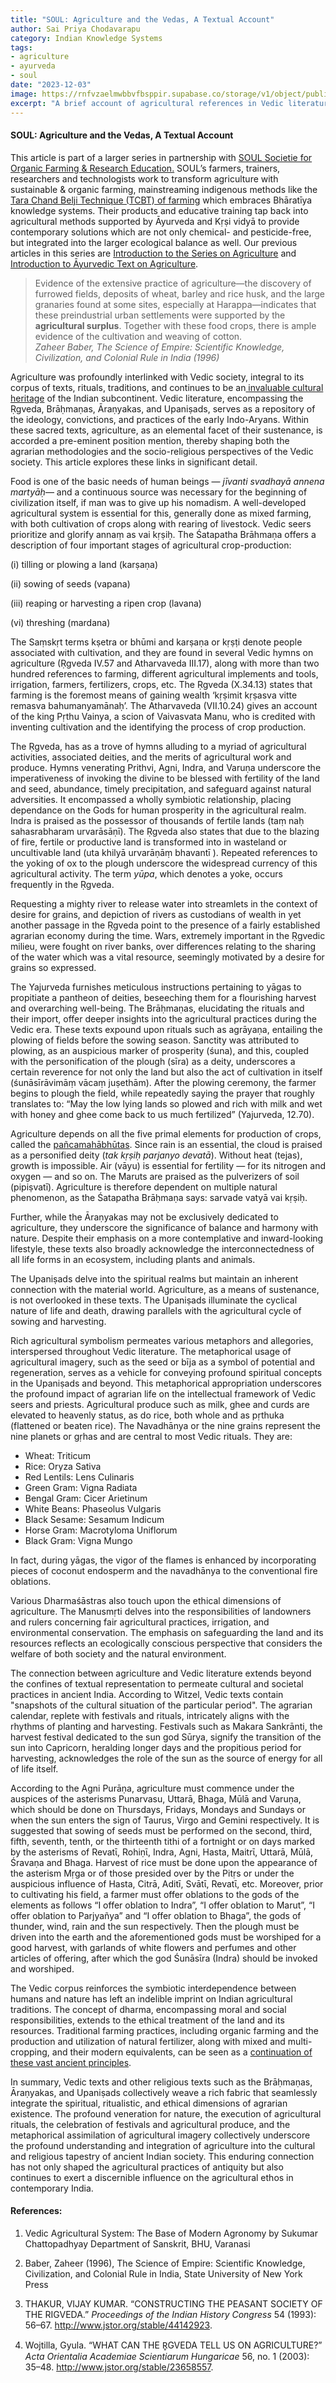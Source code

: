 ```yaml
---
title: "SOUL: Agriculture and the Vedas, A Textual Account"
author: Sai Priya Chodavarapu
category: Indian Knowledge Systems
tags: 
- agriculture
- ayurveda
- soul
date: "2023-12-03"
image: https://rnfvzaelmwbbvfbsppir.supabase.co/storage/v1/object/public/brhatwebsite/05dhiti/soulagriculture3.webp
excerpt: "A brief account of agricultural references in Vedic literature, be it to methods, processes, the doers, or the products. Vedic society was profoundly agrarian, which sacralised various aspects of agriculture in its corpus of texts."
---
```


#### SOUL: Agriculture and the Vedas, A Textual Account

This article is part of a larger series in partnership with [SOUL Societie for Organic Farming & Research Education.](https://esoullyf.in/en) SOUL’s farmers, trainers, researchers and technologists work to transform agriculture with sustainable & organic farming, mainstreaming indigenous methods like the [Tara Chand Belji Technique (TCBT) of farming](https://esoullyf.in/pages/tcbt-%E0%A4%AA%E0%A4%82%E0%A4%9A%E0%A4%AE%E0%A4%B9%E0%A4%BE%E0%A4%AD%E0%A5%82%E0%A4%A4-%E0%A4%8F%E0%A4%B5%E0%A4%82-%E0%A4%95%E0%A5%83%E0%A4%B7%E0%A4%BF-%E0%A4%AB%E0%A5%89%E0%A4%B0%E0%A5%8D%E0%A4%AE%E0%A5%82%E0%A4%B2%E0%A5%87) which embraces Bhāratīya knowledge systems. Their products and educative training tap back into agricultural methods supported by Āyurveda and Kṛṣi vidyā to provide contemporary solutions which are not only chemical- and pesticide-free, but integrated into the larger ecological balance as well. Our previous articles in this series are [Introduction to the Series on Agriculture](https://www.brhat.in/dhiti/soulagriculture) and [Introduction to Āyurvedic Text on Agriculture](https://www.brhat.in/dhiti/soulagriculture2).

>Evidence of the extensive practice of agriculture—the discovery of furrowed fields, deposits of wheat, barley and rice husk, and the large granaries found at some sites, especially at Harappa—indicates that these preindustrial urban settlements were supported by the **agricultural surplus**. Together with these food crops, there is ample evidence of the cultivation and weaving of cotton.  
<cite>Zaheer Baber, The Science of Empire: Scientific Knowledge, Civilization, and Colonial Rule in India (1996)</cite>

Agriculture was profoundly interlinked with Vedic society, integral to its corpus of texts, rituals, traditions, and continues to be an[ invaluable cultural heritage](https://esoullyf.in/products/agnihotra-krishi-kranti-book) of the Indian subcontinent. Vedic literature, encompassing the Ṛgveda, Brāḥmaṇas, Āraṇyakas, and Upaniṣads, serves as a repository of the ideology, convictions, and practices of the early Indo-Aryans. Within these sacred texts, agriculture, as an elemental facet of their sustenance, is accorded a pre-eminent position mention, thereby shaping both the agrarian methodologies and the socio-religious perspectives of the Vedic society. This article explores these links in significant detail.

Food is one of the basic needs of human beings — _jīvanti svadhayā annena martyāḥ_— and a continuous source was necessary for the beginning of civilization itself, if man was to give up his nomadism. A well-developed agricultural system is essential for this, generally done as mixed farming, with both cultivation of crops along with rearing of livestock. Vedic seers prioritize and glorify annaṃ as vai kṛṣiḥ. The Śatapatha Brāhmaṇa offers a description of four important stages of agricultural crop-production: 

(i) tilling or plowing a land (karṣaṇa) 

(ii) sowing of seeds (vapana) 

(iii) reaping or harvesting a ripen crop (lavana) 

(vi) threshing (mardana) 

The Saṃskṛt terms kṣetra or bhūmi and karṣaṇa or kṛṣṭi denote people associated with cultivation, and they are found in several Vedic hymns on agriculture (Ṛgveda IV.57 and Atharvaveda III.17), along with more than two hundred references to farming, different agricultural implements and tools, irrigation, farmers, fertilizers, crops, etc. The Ṛgveda (X.34.13) states that farming is the foremost means of gaining wealth ‘kṛṣimit kṛṣasva vitte remasva bahumanyamānaḥ’. The Atharvaveda (VII.10.24) gives an account of the king Pṛthu Vainya, a scion of Vaivasvata Manu, who is credited with inventing cultivation and the identifying the process of crop production.

The Ṛgveda, has as a trove of hymns alluding to a myriad of agricultural activities, associated deities, and the merits of agricultural work and produce. Hymns venerating Prithvi, Agni, Indra, and Varuṇa underscore the imperativeness of invoking the divine to be blessed with fertility of the land and seed, abundance, timely precipitation, and safeguard against natural adversities. It encompassed a wholly symbiotic relationship, placing dependance on the Gods for human prosperity in the agricultural realm. Indra is praised as the possessor of thousands of fertile lands (taṃ naḥ sahasrabharam urvarāsāṇī). The Ṛgveda also states that due to the blazing of fire, fertile or productive land is transformed into in wasteland or uncultivable land (uta khilyā urvarāṇāṃ bhavantī ). Repeated references to the yoking of ox to the plough underscore the widespread currency of this agricultural activity. The term _yūpa_, which denotes a yoke, occurs frequently in the Ṛgveda.

Requesting a mighty river to release water into streamlets in the context of desire for grains, and depiction of rivers as custodians of wealth in yet another passage in the Ṛgveda point to the presence of a fairly established agrarian economy during the time. Wars, extremely important in the Ṛgvedic milieu, were fought on river banks, over differences relating to the sharing of the water which was a vital resource, seemingly motivated by a desire for grains so expressed.

The Yajurveda furnishes meticulous instructions pertaining to yāgas to propitiate a pantheon of deities, beseeching them for a flourishing harvest and overarching well-being. The Brāḥmaṇas, elucidating the rituals and their import, offer deeper insights into the agricultural practices during the Vedic era. These texts expound upon rituals such as agrāyaṇa, entailing the plowing of fields before the sowing season. Sanctity was attributed to plowing, as an auspicious marker of prosperity (śuna), and this, coupled with the personification of the plough (sīra) as a deity, underscores a certain reverence for not only the land but also the act of cultivation in itself (śunāsīrāvimāṃ vācaṃ juṣethām). After the plowing ceremony, the farmer begins to plough the field, while repeatedly saying the prayer that roughly translates to: “May the low lying lands so plowed and rich with milk and wet with honey and ghee come back to us much fertilized” (Yajurveda, 12.70).

Agriculture depends on all the five primal elements for production of crops, called the [pañcamahābhūtas](https://esoullyf.in/products/tcbt-panchmahabhoot-krishi-book). Since rain is an essential, the cloud is praised as a personified deity (_tak kṛṣiḥ parjanyo devatā_). Without heat (tejas), growth is impossible. Air (vāyu) is essential for fertility — for its nitrogen and oxygen — and so on. The Maruts are praised as the pulverizers of soil (pipiṣvatī). Agriculture is therefore dependent on multiple natural phenomenon, as the Śatapatha Brāḥmaṇa says: sarvade vatyā vai kṛṣiḥ.

Further, while the Āraṇyakas may not be exclusively dedicated to agriculture, they underscore the significance of balance and harmony with nature. Despite their emphasis on a more contemplative and inward-looking lifestyle, these texts also broadly acknowledge the interconnectedness of all life forms in an ecosystem, including plants and animals.

The Upaniṣads delve into the spiritual realms but maintain an inherent connection with the material world. Agriculture, as a means of sustenance, is not overlooked in these texts. The Upaniṣads illuminate the cyclical nature of life and death, drawing parallels with the agricultural cycle of sowing and harvesting. 

Rich agricultural symbolism permeates various metaphors and allegories, interspersed throughout Vedic literature. The metaphorical usage of agricultural imagery, such as the seed or bīja as a symbol of potential and regeneration, serves as a vehicle for conveying profound spiritual concepts in the Upaniṣads and beyond. This metaphorical appropriation underscores the profound impact of agrarian life on the intellectual framework of Vedic seers and priests. Agricultural produce such as milk, ghee and curds are elevated to heavenly status, as do rice, both whole and as pṛthuka (flattened or beaten rice). The Navadhānya or the nine grains represent the nine planets or gṛhas and are central to most Vedic rituals. They are: 

* Wheat: Triticum  
* Rice: Oryza Sativa 
* Red Lentils: Lens Culinaris
* Green Gram: Vigna Radiata 
* Bengal Gram:  Cicer Arietinum
* White Beans: Phaseolus Vulgaris
* Black Sesame: Sesamum Indicum
* Horse Gram: Macrotyloma Uniflorum
* Black Gram: Vigna Mungo 

In fact, during yāgas, the vigor of the flames is enhanced by incorporating pieces of coconut endosperm and the navadhānya to the conventional fire oblations.

Various Dharmaśāstras also touch upon the ethical dimensions of agriculture. The Manusmṛti delves into the responsibilities of landowners and rulers concerning fair agricultural practices, irrigation, and environmental conservation. The emphasis on safeguarding the land and its resources reflects an ecologically conscious perspective that considers the welfare of both society and the natural environment.

The connection between agriculture and Vedic literature extends beyond the confines of textual representation to permeate cultural and societal practices in ancient India. According to Witzel, Vedic texts contain "snapshots of the cultural situation of the particular period". The agrarian calendar, replete with festivals and rituals, intricately aligns with the rhythms of planting and harvesting. Festivals such as Makara Sankrānti, the harvest festival dedicated to the sun god Sūrya, signify the transition of the sun into Capricorn, heralding longer days and the propitious period for harvesting, acknowledges the role of the sun as the source of energy for all of life itself.

According to the Agni Purāṇa, agriculture must commence under the auspices of the asterisms Punarvasu, Uttarā, Bhaga, Mūlā and Varuṇa, which should be done on Thursdays, Fridays, Mondays and Sundays or when the sun enters the sign of Taurus, Virgo and Gemini respectively. It is suggested that sowing of seeds must be performed on the second, third, fifth, seventh, tenth, or the thirteenth tithi of a fortnight or on days marked by the asterisms of Revatῑ, Rohiṇῑ, Indra, Agni, Hasta, Maitrῑ, Uttarā, Mūlā, Śravaṇa and Bhaga. Harvest of rice must be done upon the appearance of the asterism Mṛga or of those presided over by the Pitṛs or under the auspicious influence of Hasta, Citrā, Aditī, Svātῑ, Revatῑ, etc. Moreover, prior to cultivating his field, a farmer must offer oblations to the gods of the elements as follows “I offer oblation to Indra”, “I offer oblation to Marut”, “I offer oblation to Parjyañya” and “I offer oblation to Bhaga”, the gods of thunder, wind, rain and the sun respectively. Then the plough must be driven into the earth and the aforementioned gods must be worshiped for a good harvest, with garlands of white flowers and perfumes and other articles of offering, after which the god Śunāsῑra (Indra) should be invoked and worshiped.

The Vedic corpus reinforces the symbiotic interdependence between humans and nature has left an indelible imprint on Indian agricultural traditions. The concept of dharma, encompassing moral and social responsibilities, extends to the ethical treatment of the land and its resources. Traditional farming practices, including organic farming and the production and utilization of natural fertilizer, along with mixed and multi-cropping, and their modern equivalents, can be seen as a [continuation of these vast ancient principles](https://esoullyf.in/collections/biofertilizers-1).

In summary, Vedic texts and other religious texts such as the Brāḥmaṇas, Āraṇyakas, and Upaniṣads collectively weave a rich fabric that seamlessly integrate the spiritual, ritualistic, and ethical dimensions of agrarian existence. The profound veneration for nature, the execution of agricultural rituals, the celebration of festivals and agricultural produce, and the metaphorical assimilation of agricultural imagery collectively underscore the profound understanding and integration of agriculture into the cultural and religious tapestry of ancient Indian society. This enduring connection has not only shaped the agricultural practices of antiquity but also continues to exert a discernible influence on the agricultural ethos in contemporary India.

#### References:

1. Vedic Agricultural System: The Base of Modern Agronomy by Sukumar Chattopadhyay Department of Sanskrit, BHU, Varanasi

2. Baber, Zaheer (1996), The Science of Empire: Scientific Knowledge, Civilization, and Colonial Rule in India, State University of New York Press

3. THAKUR, VIJAY KUMAR. “CONSTRUCTING THE PEASANT SOCIETY OF THE RIGVEDA.” _Proceedings of the Indian History Congress_ 54 (1993): 56–67. http://www.jstor.org/stable/44142923.

4. Wojtilla, Gyula. “WHAT CAN THE R̥GVEDA TELL US ON AGRICULTURE?” _Acta Orientalia Academiae Scientiarum Hungaricae_ 56, no. 1 (2003): 35–48. http://www.jstor.org/stable/23658557.
